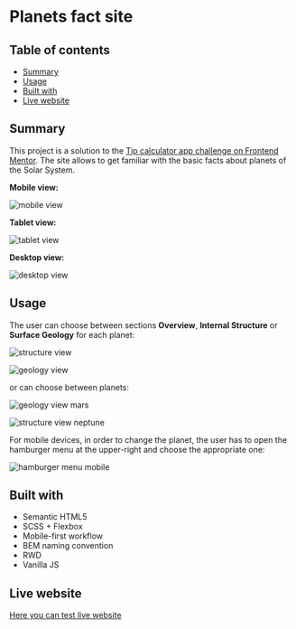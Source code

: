 # Planets fact site

## Table of contents

- [Summary](#summary)
- [Usage](#usage)
- [Built with](#built-with)
- [Live website](#live-website)



## Summary

This project is a solution to the [Tip calculator app challenge on Frontend Mentor](https://www.frontendmentor.io/challenges/planets-fact-site-gazqN8w_f). The site allows to get familiar with the basic facts about planets of the Solar System.


**Mobile view:**

![mobile view](/docs/general-view-mobile.png)


**Tablet view:**

![tablet view](/docs/general-view-tablet.png)



**Desktop view:**

![desktop view](/docs/general-view-desktop.png)




## Usage

The user can choose between sections **Overview**, **Internal Structure** or **Surface Geology** for each planet:

![structure view](/docs/structure-view-tablet.png)

![geology view](/docs/geology-view-tablet.png)


or can choose between planets:

![geology view mars](/docs/geology-view-tablet-mars.png)

![structure view neptune](/docs/structure-view-tablet-neptune.png)

For mobile devices, in order to change the planet, the user has to open the hamburger menu at the upper-right and choose the appropriate one:

![hamburger menu mobile](/docs/hamburger-menu-mobile.png)


## Built with

- Semantic HTML5
- SCSS + Flexbox
- Mobile-first workflow
- BEM naming convention
- RWD
- Vanilla JS

## Live website

[Here you can test live website](https://przem-przem.github.io/planets/)
